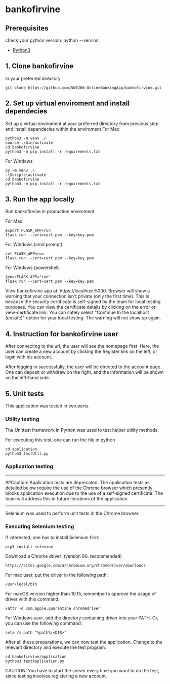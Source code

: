 # bankofirvine

## Prerequisites
check your python version: python --version
* [Python3](https://www.python.org/downloads/)

## 1. Clone bankofirvine
In your preferred directory
```
git clone https://github.com/SWE266-OnlineBankingApp/bankofirvine.git
```

## 2. Set up virtual enviroment and install dependecies 
Set up a virtual enviroment at your preferred directory from previous step and install dependecies within the enviroment
For Mac
```
python3 -m venv ./
source ./bin/activate
cd bankofirvine
python3 -m pip install -r requirements.txt
```

For Windows
```
py -m venv .\
.\Scripts\activate
cd bankofirvine
python3 -m pip install -r requirements.txt
```

## 3. Run the app locally
Run bankofirvine in production enviroment

For Mac
```
export FLASK_APP=run
flask run --cert=cert.pem --key=key.pem
```

For Windows (cmd prompt)
```
set FLASK_APP=run
flask run --cert=cert.pem --key=key.pem
```
For Windows (powershell)
```
$env:FLASK_APP="run"
flask run --cert=cert.pem --key=key.pem
```
View bankofirvine app at: https://localhost:5000.
Browser will show a warning that your connection isn't private (only the first time). This is because the security certificate is self-signed by the team for local testing purposes. You can view the certificate details by clicking on the error or view-certificate link. You can safely select "Continue to the localhost (unsafe)" option for your local testing. The warning will not show up again.

## 4. Instruction for bankofirvine user

After connecting to the url, the user will see the homepage first. Here, the user can create a new account by clicking the Register link on the left, or login with his account. 

After logging in successfully, the user will be directed to the account page. One can deposit or withdraw on the right, and the information will be shown on the left-hand side. 

## 5. Unit tests

This application was tested in two parts.

### Utility testing

The Unittest framework in Python was used to test helper utility methods. 

For executing this test, one can run the file in python

```
cd application
python3 testUtil.py
```

### Application testing

---
##Caution: Application tests are deprecated. 
The application tests as detailed below require the use of the Chrome browser which presently blocks application execution due to the use of a self-signed certificate.
The team will address this in future iterations of the application.

---
Selenium was used to perform unit tests in the Chrome browser. 

### Executing Selenium testing

If interested, one has to install Selenium first:
```
pip3 install selenium
```

Download a Chrome driver: (version 90. recommended)
```
https://sites.google.com/a/chromium.org/chromedriver/downloads
```

For mac user, put the driver in the following path:
```
/usr/local/bin
```

For macOS version higher than 10.15, remember to approve the usage of driver with this command:
```
xattr -d com.apple.quarantine chromedriver
```
For Windows user, add the directory containing driver into your PATH. Or, you can use the following command:
```
setx /m path "%path%;<DIR>"
```

After all these preparations, we can now test the application.
Change to the relevant directory and execute the test program.
```
cd bankofirvine/application
python3 testApplication.py
```

CAUTION: You have to start the server every time you want to do the test, since testing involves registering a new account.
